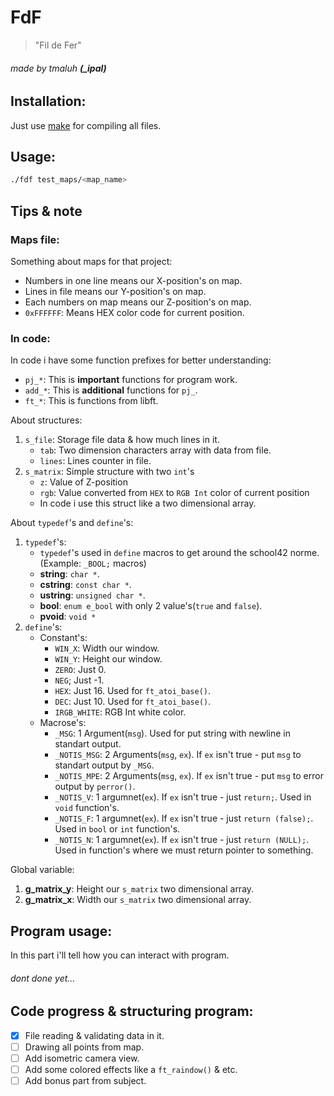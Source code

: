 # FdF
> "Fil de Fer"

###### made by tmaluh __(\_ipal)__

## Installation:

Just use [make](https://en.wikipedia.org/wiki/Makefile) for compiling all files.

## Usage:

```bash
./fdf test_maps/<map_name>
```

## Tips & note

### Maps file:

Something about maps for that project:

- Numbers in one line means our X-position's on map.
- Lines in file means our Y-position's on map.
- Each numbers on map means our Z-position's on map.
- `0xFFFFFF`: Means HEX color code for current position.

### In code:

In code i have some function prefixes for better understanding:

- `pj_*`: This is **important** functions for program work.
- `add_*`: This is __additional__ functions for `pj_`.
- `ft_*`: This is functions from libft.

About structures:

1. `s_file`: Storage file data & how much lines in it.
	- `tab`: Two dimension characters array with data from file.
	- `lines`: Lines counter in file.
2. `s_matrix`: Simple structure with two `int`'s
	- `z`: Value of Z-position
	- `rgb`: Value converted from `HEX` to `RGB Int` color of current position
	- In code i use this struct like a two dimensional array.

About `typedef`'s and `define`'s:	
1. `typedef`'s:
	- `typedef`'s used in `define` macros to get around the school42 norme. (Example: `_BOOL;` macros)
	- **string**: `char *`.
	- **cstring**: `const char *`.
	- **ustring**: `unsigned char *`.
	- **bool**: `enum e_bool` with only 2 value's(`true` and `false`).
	- **pvoid**: `void *`
2. `define`'s:
	- Constant's:
		- `WIN_X`: Width our window.
		- `WIN_Y`: Height our window.
		- `ZERO`: Just 0.
		- `NEG`; Just -1.
		- `HEX`: Just 16. Used for `ft_atoi_base()`.
		- `DEC`: Just 10. Used for `ft_atoi_base()`.
		- `IRGB_WHITE`: RGB Int white color.
	- Macrose's:
		- `_MSG`: 1 Argument(`msg`). Used for put string with newline in standart output.
		- `_NOTIS_MSG`: 2 Arguments(`msg`, `ex`). If `ex` isn't true - put `msg` to standart output by `_MSG`.
		- `_NOTIS_MPE`: 2 Arguments(`msg`, `ex`). If `ex` isn't true - put `msg` to error output by `perror()`.
		- `_NOTIS_V`: 1 argumnet(`ex`). If `ex` isn't true - just `return;`. Used in `void` function's.
		- `_NOTIS_F`: 1 argumnet(`ex`). If `ex` isn't true - just `return (false);`. Used in `bool` or `int` function's.
		- `_NOTIS_N`: 1 argumnet(`ex`). If `ex` isn't true - just `return (NULL);`. Used in function's where we must return pointer to something.

Global variable:

1. **g_matrix_y**: Height our `s_matrix` two dimensional array.
2. **g_matrix_x**: Width our `s_matrix` two dimensional array.

## Program usage:

In this part i'll tell how you can interact with program.
###### dont done yet...

## Code progress & structuring program:

 - [x] File reading & validating data in it.
 - [ ] Drawing all points from map.
 - [ ] Add isometric camera view.
 - [ ] Add some colored effects like a `ft_raindow()` & etc.
 - [ ] Add bonus part from subject.
